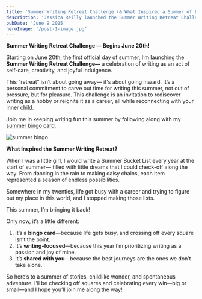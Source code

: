 ```yaml
---
title: 'Summer Writing Retreat Challenge (& What Inspired a Summer of Fun)'
description: 'Jessica Reilly launched the Summer Writing Retreat Challenge 2025 to inspire writers of all kinds to keep summer writing FUN'
pubDate: 'June 9 2025'
heroImage: '/post-1-image.jpg'
---
```

**Summer Writing Retreat Challenge — Begins June 20th!**

Starting on June 20th, the first official day of summer, I’m launching the **Summer Writing Retreat Challenge—** a celebration of writing as an act of self-care, creativity, and joyful indulgence.

This “retreat” isn’t about going away— it's about going inward. It’s a personal commitment to carve out time for writing this summer, not out of pressure, but for pleasure. This challenge is an invitation to rediscover writing as a hobby or reignite it as a career, all while reconnecting with your inner child. 

Join me in keeping writing fun this summer by following along with my [summer bingo card](/summer-bingo.png). 

![summer bingo](/summer-bingo.png)

**What Inspired the Summer Writing Retreat?** 

When I was a little girl,  I would write a Summer Bucket List every year at the start of summer— filled with little dreams that I could check-off along the way. From dancing in the rain to making daisy chains, each item represented a season of endless possibilities.

Somewhere in my twenties, life got busy with a career and trying to figure out my place in this world, and I stopped making those lists. 

This summer, I’m bringing it back!

Only now, it’s a little different:
  1. It’s a **bingo card**—because life gets busy, and crossing off every square isn’t the point.
  2. It’s **writing-focused**—because this year I’m prioritizing writing as a passion and joy of mine.
  3. It’s **shared with you**—because the best journeys are the ones we don’t take alone.

So here’s to a summer of stories, childlike wonder, and spontaneous adventure. I’ll be checking off squares and celebrating every win—big or small—and I hope you’ll join me along the way!
